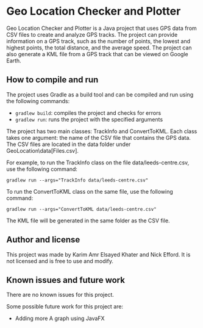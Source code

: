 # Geo Location Checker and Plotter

Geo Location Checker and Plotter is a Java project that uses GPS data from CSV files to create and analyze GPS tracks. The project can provide information on a GPS track, such as the number of points, the lowest and highest points, the total distance, and the average speed. The project can also generate a KML file from a GPS track that can be viewed on Google Earth.

## How to compile and run

The project uses Gradle as a build tool and can be compiled and run using the following commands:

- `gradlew build`: compiles the project and checks for errors
- `gradlew run`: runs the project with the specified arguments

The project has two main classes: TrackInfo and ConvertToKML. Each class takes one argument: the name of the CSV file that contains the GPS data. The CSV files are located in the data folder under GeoLocation\data\[Files.csv].

For example, to run the TrackInfo class on the file data/leeds-centre.csv, use the following command:

`gradlew run --args="TrackInfo data/leeds-centre.csv"`

To run the ConvertToKML class on the same file, use the following command:

`gradlew run --args="ConvertToKML data/leeds-centre.csv"`

The KML file will be generated in the same folder as the CSV file.

## Author and license

This project was made by Karim Amr Elsayed Khater and Nick Efford. It is not licensed and is free to use and modify.

## Known issues and future work

There are no known issues for this project.

Some possible future work for this project are:

- Adding more A graph using JavaFX
